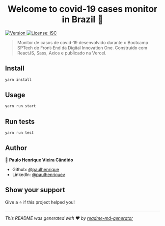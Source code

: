 <h1 align="center">Welcome to covid-19 cases monitor in Brazil 👋</h1>
<p>
  <a href="https://www.npmjs.com/package/covid-19 cases monitor in Brazil" target="_blank">
    <img alt="Version" src="https://img.shields.io/npm/v/covid-19 cases monitor in Brazil.svg">
  </a>
  <a href="#" target="_blank">
    <img alt="License: ISC" src="https://img.shields.io/badge/License-ISC-yellow.svg" />
  </a>
</p>

> Monitor de casos de covid-19 desenvolvido durante o Bootcamp SPTech de Front-End da Digital Innovation One. Construído com ReactJS, Sass, Axios e publicado na Vercel.

## Install

```sh
yarn install
```

## Usage

```sh
yarn run start
```

## Run tests

```sh
yarn run test
```

## Author

👤 **Paulo Henrique Vieira Cândido**

* Github: [@paulhenrique](https://github.com/paulhenrique)
* LinkedIn: [@paulhenriquev](https://linkedin.com/in/paulhenriquev)

## Show your support

Give a ⭐️ if this project helped you!

***
_This README was generated with ❤️ by [readme-md-generator](https://github.com/kefranabg/readme-md-generator)_
